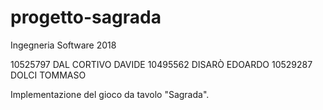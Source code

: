 # progetto-sagrada
Ingegneria Software 2018

10525797 DAL CORTIVO DAVIDE
10495562 DISARÒ EDOARDO
10529287 DOLCI TOMMASO

Implementazione del gioco da tavolo "Sagrada".
